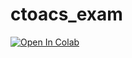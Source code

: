 # ctoacs_exam

<a target="_blank" href="https://colab.research.google.com/github/Timbertsen/ctoacs_exam/blob/main/exam_ss_23.ipynb">
  <img src="https://colab.research.google.com/assets/colab-badge.svg" alt="Open In Colab"/>
</a>


